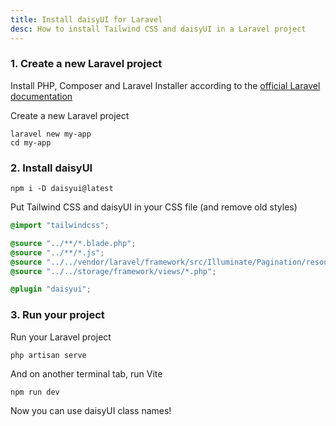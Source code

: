 ```yaml
---
title: Install daisyUI for Laravel
desc: How to install Tailwind CSS and daisyUI in a Laravel project
---
```


<script>
  import Translate from "$components/Translate.svelte"
</script>

### 1. Create a new Laravel project

Install PHP, Composer and Laravel Installer according to the [official Laravel documentation](https://laravel.com/docs/12.x/installation#creating-a-laravel-project)

Create a new Laravel project

```sh:Terminal
laravel new my-app
cd my-app
```

### 2. Install daisyUI

```sh:Terminal
npm i -D daisyui@latest
```

Put Tailwind CSS and daisyUI in your CSS file (and remove old styles)

```css:resources/css/app.css
@import "tailwindcss";

@source "../**/*.blade.php";
@source "../**/*.js";
@source "../../vendor/laravel/framework/src/Illuminate/Pagination/resources/views/*.blade.php";
@source "../../storage/framework/views/*.php";

@plugin "daisyui";
```

### 3. Run your project

Run your Laravel project

```sh:Terminal
php artisan serve
```
And on another terminal tab, run Vite

```sh:Terminal
npm run dev
```

Now you can use daisyUI class names!
